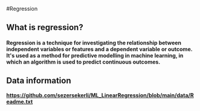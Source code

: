 #Regression
## What is regression? 
#### Regression is a technique for investigating the relationship between independent variables or features and a dependent variable or outcome. It's used as a method for predictive modelling in machine learning, in which an algorithm is used to predict continuous outcomes.
## Data information
<b> https://github.com/sezersekerli/ML_LinearRegression/blob/main/data/Readme.txt </b>
